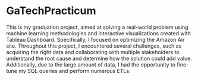 # GaTechPracticum

This is my graduation project, aimed at solving a real-world problem using machine learning methodologies and interactive visualizations created with Tableau Dashboard. Specifically, I focused on optimizing the Amazon Air site. Throughout this project, I encountered several challenges, such as acquiring the right data and collaborating with multiple stakeholders to understand the root cause and determine how the solution could add value. Additionally, due to the large amount of data, I had the opportunity to fine-tune my SQL queries and perform numerous ETLs.
